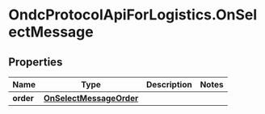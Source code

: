 # OndcProtocolApiForLogistics.OnSelectMessage

## Properties
Name | Type | Description | Notes
------------ | ------------- | ------------- | -------------
**order** | [**OnSelectMessageOrder**](OnSelectMessageOrder.md) |  | 
